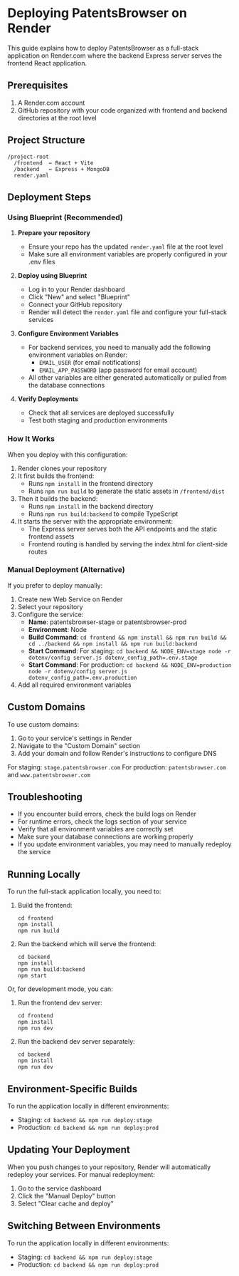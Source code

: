 # Deploying PatentsBrowser on Render

This guide explains how to deploy PatentsBrowser as a full-stack application on Render.com where the backend Express server serves the frontend React application.

## Prerequisites

1. A Render.com account
2. GitHub repository with your code organized with frontend and backend directories at the root level

## Project Structure

```
/project-root
  /frontend  ← React + Vite
  /backend   ← Express + MongoDB
  render.yaml
```

## Deployment Steps

### Using Blueprint (Recommended)

1. **Prepare your repository**
   - Ensure your repo has the updated `render.yaml` file at the root level
   - Make sure all environment variables are properly configured in your .env files

2. **Deploy using Blueprint**
   - Log in to your Render dashboard
   - Click "New" and select "Blueprint"
   - Connect your GitHub repository
   - Render will detect the `render.yaml` file and configure your full-stack services

3. **Configure Environment Variables**
   - For backend services, you need to manually add the following environment variables on Render:
     - `EMAIL_USER` (for email notifications)
     - `EMAIL_APP_PASSWORD` (app password for email account)
   - All other variables are either generated automatically or pulled from the database connections

4. **Verify Deployments**
   - Check that all services are deployed successfully
   - Test both staging and production environments

### How It Works

When you deploy with this configuration:

1. Render clones your repository
2. It first builds the frontend:
   - Runs `npm install` in the frontend directory
   - Runs `npm run build` to generate the static assets in `/frontend/dist`
3. Then it builds the backend:
   - Runs `npm install` in the backend directory
   - Runs `npm run build:backend` to compile TypeScript
4. It starts the server with the appropriate environment:
   - The Express server serves both the API endpoints and the static frontend assets
   - Frontend routing is handled by serving the index.html for client-side routes

### Manual Deployment (Alternative)

If you prefer to deploy manually:

1. Create new Web Service on Render
2. Select your repository
3. Configure the service:
   - **Name**: patentsbrowser-stage or patentsbrowser-prod
   - **Environment**: Node
   - **Build Command**: `cd frontend && npm install && npm run build && cd ../backend && npm install && npm run build:backend`
   - **Start Command**: For staging: `cd backend && NODE_ENV=stage node -r dotenv/config server.js dotenv_config_path=.env.stage`
   - **Start Command**: For production: `cd backend && NODE_ENV=production node -r dotenv/config server.js dotenv_config_path=.env.production`
4. Add all required environment variables

## Custom Domains

To use custom domains:

1. Go to your service's settings in Render
2. Navigate to the "Custom Domain" section
3. Add your domain and follow Render's instructions to configure DNS

For staging: `stage.patentsbrowser.com`
For production: `patentsbrowser.com` and `www.patentsbrowser.com`

## Troubleshooting

- If you encounter build errors, check the build logs on Render
- For runtime errors, check the logs section of your service
- Verify that all environment variables are correctly set
- Make sure your database connections are working properly
- If you update environment variables, you may need to manually redeploy the service

## Running Locally

To run the full-stack application locally, you need to:

1. Build the frontend:
   ```
   cd frontend
   npm install
   npm run build
   ```

2. Run the backend which will serve the frontend:
   ```
   cd backend
   npm install
   npm run build:backend
   npm start
   ```

Or, for development mode, you can:
1. Run the frontend dev server:
   ```
   cd frontend
   npm install
   npm run dev
   ```

2. Run the backend dev server separately:
   ```
   cd backend
   npm install
   npm run dev
   ```

## Environment-Specific Builds

To run the application locally in different environments:

- Staging: `cd backend && npm run deploy:stage`
- Production: `cd backend && npm run deploy:prod`

## Updating Your Deployment

When you push changes to your repository, Render will automatically redeploy your services. For manual redeployment:

1. Go to the service dashboard
2. Click the "Manual Deploy" button
3. Select "Clear cache and deploy"

## Switching Between Environments

To run the application locally in different environments:

- Staging: `cd backend && npm run deploy:stage`
- Production: `cd backend && npm run deploy:prod` 